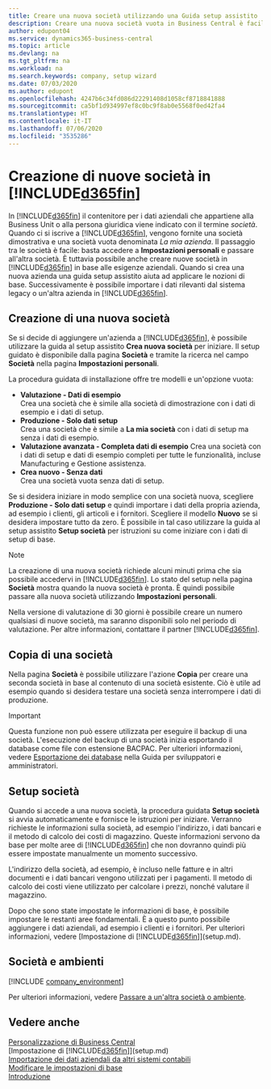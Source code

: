 ```yaml
---
title: Creare una nuova società utilizzando una Guida setup assistito | Microsoft Docs
description: Creare una nuova società vuota in Business Central è facile. Una Guida setup assistito fornisce le istruzioni nei vari passaggi e consente di importare i dati aziendali esistenti.
author: edupont04
ms.service: dynamics365-business-central
ms.topic: article
ms.devlang: na
ms.tgt_pltfrm: na
ms.workload: na
ms.search.keywords: company, setup wizard
ms.date: 07/03/2020
ms.author: edupont
ms.openlocfilehash: 4247b6c34fd086d22291408d1058cf8718841888
ms.sourcegitcommit: ca5bf1d934997ef8c0bc9f8ab0e5568f0ed42fa4
ms.translationtype: HT
ms.contentlocale: it-IT
ms.lasthandoff: 07/06/2020
ms.locfileid: "3535286"
---
```

# <a name="creating-new-companies-in-d365fin"></a>Creazione di nuove società in [!INCLUDE[d365fin](includes/d365fin_md.md)]

In [!INCLUDE[d365fin](includes/d365fin_md.md)] il contenitore per i dati aziendali che appartiene alla Business Unit o alla persona giuridica viene indicato con il termine *società*. Quando ci si iscrive a [!INCLUDE[d365fin](includes/d365fin_md.md)], vengono fornite una società dimostrativa e una società vuota denominata *La mia azienda*. Il passaggio tra le società è facile: basta accedere a **Impostazioni personali** e passare all'altra società. È tuttavia possibile anche creare nuove società in [!INCLUDE[d365fin](includes/d365fin_md.md)] in base alle esigenze aziendali. Quando si crea una nuova azienda una guida setup assistito aiuta ad applicare le nozioni di base. Successivamente è possibile importare i dati rilevanti dal sistema legacy o un'altra azienda in [!INCLUDE[d365fin](includes/d365fin_md.md)].  

## <a name="creating-a-new-company"></a>Creazione di una nuova società

Se si decide di aggiungere un'azienda a [!INCLUDE[d365fin](includes/d365fin_md.md)], è possibile utilizzare la guida al setup assistito **Crea nuova società** per iniziare. Il setup guidato è disponibile dalla pagina **Società** e tramite la ricerca nel campo **Società** nella pagina **Impostazioni personali**.  

La procedura guidata di installazione offre tre modelli e un'opzione vuota:

- **Valutazione - Dati di esempio**  
    Crea una società che è simile alla società di dimostrazione con i dati di esempio e i dati di setup.  
- **Produzione - Solo dati setup**  
    Crea una società che è simile a **La mia società** con i dati di setup ma senza i dati di esempio.
- **Valutazione avanzata - Completa dati di esempio** Crea una società con i dati di setup e dati di esempio completi per tutte le funzionalità, incluse Manufacturing e Gestione assistenza.
- **Crea nuovo - Senza dati**  
    Crea una società vuota senza dati di setup.  

Se si desidera iniziare in modo semplice con una società nuova, scegliere **Produzione - Solo dati setup** e quindi importare i dati della propria azienda, ad esempio i clienti, gli articoli e i fornitori. Scegliere il modello **Nuovo** se si desidera impostare tutto da zero. È possibile in tal caso utilizzare la guida al setup assistito **Setup società** per istruzioni su come iniziare con i dati di setup di base.  

> [!NOTE]  
> La creazione di una nuova società richiede alcuni minuti prima che sia possibile accedervi in [!INCLUDE[d365fin](includes/d365fin_md.md)]. Lo stato del setup nella pagina **Società** mostra quando la nuova società è pronta. È quindi possibile passare alla nuova società utilizzando **Impostazioni personali**.  

Nella versione di valutazione di 30 giorni è possibile creare un numero qualsiasi di nuove società, ma saranno disponibili solo nel periodo di valutazione. Per altre informazioni, contattare il partner [!INCLUDE[d365fin](includes/d365fin_md.md)].  

## <a name="copying-a-company"></a>Copia di una società

Nella pagina **Società** è possibile utilizzare l'azione **Copia** per creare una seconda società in base al contenuto di una società esistente. Ciò è utile ad esempio quando si desidera testare una società senza interrompere i dati di produzione.

> [!Important]
> Questa funzione non può essere utilizzata per eseguire il backup di una società. L'esecuzione del backup di una società inizia esportando il database come file con estensione BACPAC. Per ulteriori informazioni, vedere [Esportazione dei database](/dynamics365/business-central/dev-itpro/administration/tenant-admin-center-database-export) nella Guida per sviluppatori e amministratori.

## <a name="company-setup"></a>Setup società

Quando si accede a una nuova società, la procedura guidata **Setup società** si avvia automaticamente e fornisce le istruzioni per iniziare. Verranno richieste le informazioni sulla società, ad esempio l'indirizzo, i dati bancari e il metodo di calcolo dei costi di magazzino. Queste informazioni servono da base per molte aree di [!INCLUDE[d365fin](includes/d365fin_md.md)] che non dovranno quindi più essere impostate manualmente un momento successivo.  

L'indirizzo della società, ad esempio, è incluso nelle fatture e in altri documenti e i dati bancari vengono utilizzati per i pagamenti. Il metodo di calcolo dei costi viene utilizzato per calcolare i prezzi, nonché valutare il magazzino.  

Dopo che sono state impostate le informazioni di base, è possibile impostare le restanti aree fondamentali. È a questo punto possibile aggiungere i dati aziendali, ad esempio i clienti e i fornitori. Per ulteriori informazioni, vedere [Impostazione di [!INCLUDE[d365fin](includes/d365fin_md.md)]](setup.md).  

## <a name="companies-and-environments"></a>Società e ambienti

[!INCLUDE [company_environment](includes/company_environment.md)]

Per ulteriori informazioni, vedere [Passare a un'altra società o ambiente](ui-organization-switch.md).  

## <a name="see-also"></a>Vedere anche

[Personalizzazione di Business Central](ui-customizing-overview.md)  
[Impostazione di [!INCLUDE[d365fin](includes/d365fin_md.md)]](setup.md)  
[Importazione dei dati aziendali da altri sistemi contabili](across-import-data-configuration-packages.md)  
[Modificare le impostazioni di base](ui-change-basic-settings.md)  
[Introduzione](product-get-started.md)  
